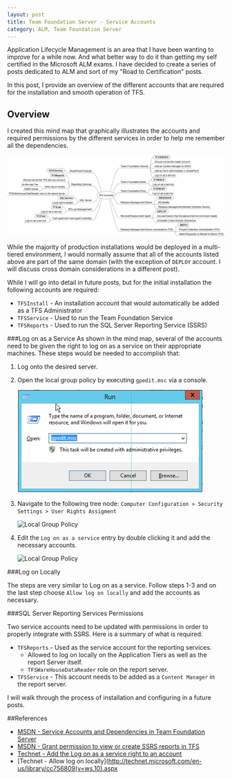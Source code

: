 ```yaml
---
layout: post
title: Team Foundation Server - Service Accounts
category: ALM, Team Foundation Server
---
```

Application Lifecycle Management is an area that I have been wanting to improve for a while now. And what better way to do it than getting my self certified in the Microsoft ALM exams. I have decided to create a series of posts dedicated to ALM and sort of my "Road to Certification" posts.

In this post, I provide an overview of the different accounts that are required for the installation and smooth operation of TFS. 

## Overview

I created this mind map that graphically illustrates the accounts and required permissions by the different services in order to help me remember all the dependencies.

[![TFS Accounts Overview](/images/posts/TFSServiceAccounts/0_TFSAccountsOveriew.png)](/images/posts/TFSServiceAccounts/0_TFSAccountsOveriew.png)

While the majority of production installations would be deployed in a multi-tiered environment, I would normally assume that all of the accounts listed above are part of the same domain (with the exception of `DEPLOY` account. I will discuss cross domain considerations in a different post).

While I will go into detail in future posts, but for the initial installation the following accounts are required:

- `TFSInstall` - An installation account that would automatically be added as a TFS Administrator
- `TFSService` - Used to run the Team Foundation Service
- `TFSReports` - Used to run the SQL Server Reporting Service (SSRS)

<!--excerpt-->


###Log on as a Service
As shown in the mind map, several of the accounts need to be given the right to log on as a service on their appropriate machines. These steps would be needed to accomplish that:

1. Log onto the desired server.
2. Open the local group policy by executing `gpedit.msc` via a console.

	![Run Dialog](/images/posts/TFSServiceAccounts/1_RunDialog.png)

3. Navigate to the following tree node: `Computer Configuration > Security Settings > User Rights Assigment`

	![Local Group Policy](/images/posts/TFSServiceAccounts/2_gpedit.png)

4. Edit the `Log on as a service` entry by double clicking it and add the necessary accounts.

	![Local Group Policy](/images/posts/TFSServiceAccounts/3_AddLogOnAsAService.png)

###Log on Locally

The steps are very similar to Log on as a service. Follow steps 1-3 and on the last step choose `Allow log on locally` and add the accounts as necessary.

###SQL Server Reporting Services Permissions

Two service accounts need to be updated with permissions in order to properly integrate with SSRS. Here is a summary of what is required:

- `TFSReports` - Used as the service account for the reporting services. 
	- Allowed to log on locally on the Application Tiers as well as the report Server itself.
	- `TFSWareHouseDataReader` role on the report server.
- `TFSService` - This account needs to be added as a `Content Manager` in the report server.

I will walk through the process of installation and configuring in a future posts.

##References

- [MSDN - Service Accounts and Dependencies in Team Foundation Server](http://msdn.microsoft.com/en-us/library/ms253149.aspx)
- [MSDN - Grant permission to view or create SSRS reports in TFS](http://msdn.microsoft.com/en-us/library/bb737953(v=vs.110).aspx)
- [Technet - Add the Log on as a service right to an account](http://technet.microsoft.com/en-us/library/cc739424(v=ws.10).aspx)
- [Technet - Allow log on locally](http://technet.microsoft.com/en-us/library/cc756809(v=ws.10).aspx